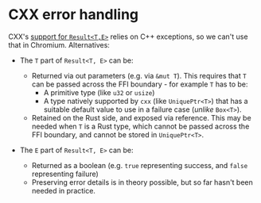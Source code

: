# CXX error handling

CXX's [support for `Result<T,E>`][0] relies on C++ exceptions, so we can't use
that in Chromium. Alternatives:

* The `T` part of `Result<T, E>` can be:
    - Returned via out parameters (e.g. via `&mut T`).  This requires that `T`
      can be passed across the FFI boundary - for example `T` has to be:
      - A primitive type (like `u32` or `usize`)
      - A type natively supported by `cxx` (like `UniquePtr<T>`) that has a
        suitable default value to use in a failure case (*unlike* `Box<T>`).
    - Retained on the Rust side, and exposed via reference.  This may be needed
      when `T` is a Rust type, which cannot be passed across the FFI boundary,
      and cannot be stored in `UniquePtr<T>`.

* The `E` part of `Result<T, E>` can be:
    - Returned as a boolean (e.g. `true` representing success, and `false`
      representing failure)
    - Preserving error details is in theory possible, but so far hasn't been
      needed in practice.

[0]: https://cxx.rs/binding/result.html
